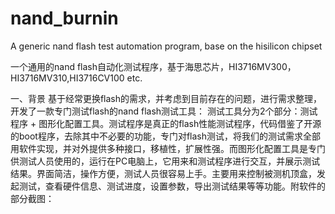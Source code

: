 # nand_burnin
A generic nand flash test automation program, base on the hisilicon chipset

一个通用的nand flash自动化测试程序，基于海思芯片，HI3716MV300，HI3716MV310,HI3716CV100 etc.

一、背景
   基于经常更换flash的需求，并考虑到目前存在的问题，进行需求整理，开发了一款专门测试flash的nand flash测试工具：
测试工具分为2个部分：测试程序 + 图形化配置工具。测试程序是真正的flash性能测试程序，代码借鉴了开源的boot程序，去除其中不必要的功能，专门对flash测试，将我们的测试需求全部用软件实现，并对外提供多种接口，移植性，扩展性强。而图形化配置工具是专门供测试人员使用的，运行在PC电脑上，它用来和测试程序进行交互，并展示测试结果。界面简洁，操作方便，测试人员很容易上手。主要用来控制被测机顶盒，发起测试，查看硬件信息、测试进度，设置参数，导出测试结果等等功能。附软件的部分截图：


